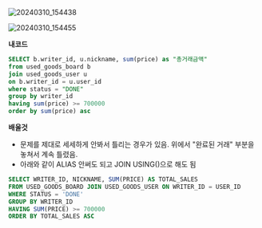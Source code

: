 
![20240310_154438](https://github.com/junhosong0/MySQL/assets/117610783/64f094aa-02c2-4b25-abf1-a3fdba539699)


![20240310_154455](https://github.com/junhosong0/MySQL/assets/117610783/d4e718e4-7f07-4001-baf1-6ee951ef1186)




**내코드**
```sql
SELECT b.writer_id, u.nickname, sum(price) as "총거래금액"
from used_goods_board b
join used_goods_user u 
on b.writer_id = u.user_id
where status = "DONE"
group by writer_id
having sum(price) >= 700000
order by sum(price) asc
```


**배울것**
- 문제를 제대로 세세하게 안봐서 틀리는 경우가 있음. 위에서 "완료된 거래" 부분을 놓쳐서 계속 틀렸음.
- 아래와 같이 ALIAS 안써도 되고 JOIN USING()으로 해도 됨

```sql
SELECT WRITER_ID, NICKNAME, SUM(PRICE) AS TOTAL_SALES
FROM USED_GOODS_BOARD JOIN USED_GOODS_USER ON WRITER_ID = USER_ID 
WHERE STATUS = 'DONE'
GROUP BY WRITER_ID
HAVING SUM(PRICE) >= 700000
ORDER BY TOTAL_SALES ASC
```
